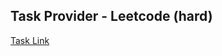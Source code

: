## Task Provider - Leetcode (hard)

[Task Link](https://leetcode.com/problems/candy/description/?envType=study-plan-v2&envId=top-interview-150)